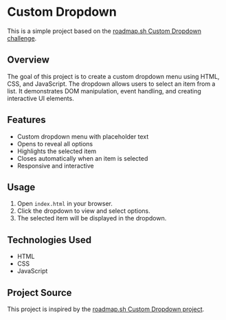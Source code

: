 # Custom Dropdown

This is a simple project based on the [roadmap.sh Custom Dropdown challenge](https://roadmap.sh/projects/custom-dropdown).

## Overview

The goal of this project is to create a custom dropdown menu using HTML, CSS, and JavaScript. The dropdown allows users to select an item from a list. It demonstrates DOM manipulation, event handling, and creating interactive UI elements.

## Features

- Custom dropdown menu with placeholder text
- Opens to reveal all options
- Highlights the selected item
- Closes automatically when an item is selected
- Responsive and interactive

## Usage

1. Open `index.html` in your browser.
2. Click the dropdown to view and select options.
3. The selected item will be displayed in the dropdown.

## Technologies Used

- HTML
- CSS
- JavaScript

## Project Source

This project is inspired by the [roadmap.sh Custom Dropdown project](https://roadmap.sh/projects/custom-dropdown).
